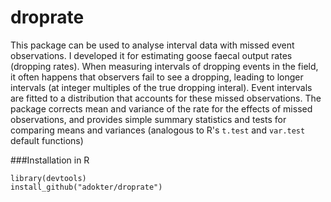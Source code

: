# droprate
This package can be used to analyse interval data with missed event observations. I developed it for estimating goose faecal output rates (dropping rates). When measuring intervals of dropping events in the field, it often happens that observers fail to see a dropping, leading to longer intervals (at integer multiples of the true dropping interal). Event intervals are fitted to a distribution that accounts for these missed observations. The package corrects mean and variance of the rate for the effects of missed observations, and provides simple summary statistics and tests for comparing means and variances (analogous to R's ``t.test`` and ``var.test`` default functions)

###Installation in R
```
library(devtools)
install_github("adokter/droprate")
```
